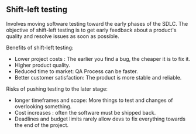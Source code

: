 

## Shift-left testing
Involves moving software testing toward the early phases of the SDLC. The objective of shift-left testing is to get early feedback about a product's quality and resolve issues as soon as possible.


Benefits of shift-left testing:
- Lower project costs : The earlier you find a bug, the cheaper it is to fix it.
- Higher product quality.
- Reduced time to market: QA Process can be faster.
- Better customer satisfaction: The product is more stable and reliable.

Risks of pushing testing to the later stage:

- longer timeframes and scope:  More things to test and changes of overlooking something.
- Cost increases : often the software must be shipped back.
- Deadlines and budget limits rarely allow devs to fix everything towards the end of the project.

